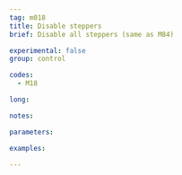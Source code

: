 ```yaml
---
tag: m018
title: Disable steppers
brief: Disable all steppers (same as M84)

experimental: false
group: control

codes:
  - M18

long:

notes:

parameters:

examples:

---
```


